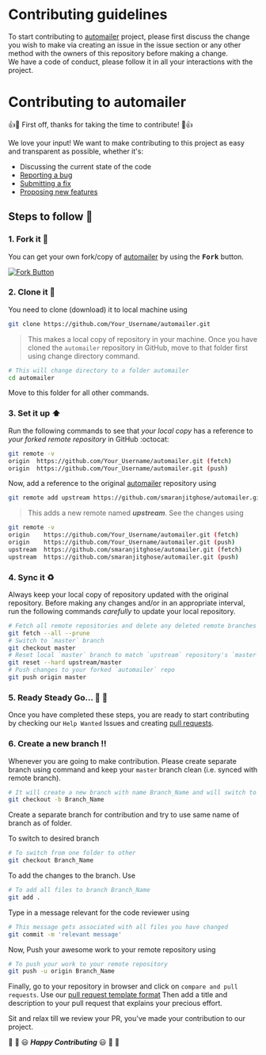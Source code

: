 # Contributing guidelines

To start contributing to [automailer](https://github.com/smaranjitghose/automailer) project, please first discuss the change you wish to make via creating an issue 
in the issue section or any other method with the owners of this repository before making a change.<br />
We have a code of conduct, please follow it in all your interactions with the project.<br />

# Contributing to automailer

:+1::tada: First off, thanks for taking the time to contribute! :tada::+1:

We love your input! We want to make contributing to this project as easy and transparent as possible, whether it's:

- Discussing the current state of the code
- [Reporting a bug]( https://github.com/smaranjitghose/automailer/blob/master/.GitHub/bug_report_template.md)
- [Submitting a fix](https://github.com/smaranjitghose/automailer/blob/master/.GitHub/pull_request_template.md)
- [Proposing new features]( https://github.com/smaranjitghose/automailer/blob/master/.GitHub/feature_request_template.md)
## Steps to follow :scroll:

### 1. Fork it :fork_and_knife:

You can get your own fork/copy of [automailer]( https://github.com/smaranjitghose/automailer) by using the <kbd><b>Fork</b></kbd></a> button.

 [![Fork Button](https://help.github.com/assets/images/help/repository/fork_button.jpg)](https://github.com/smaranjitghose/automailer)

### 2. Clone it :busts_in_silhouette:

You need to clone (download) it to local machine using

```sh
git clone https://github.com/Your_Username/automailer.git
```

> This makes a local copy of repository in your machine.
Once you have cloned the ` automailer ` repository in GitHub, move to that folder first using change directory command.

```sh
# This will change directory to a folder automailer
cd automailer
```

Move to this folder for all other commands.

### 3. Set it up :arrow_up:

Run the following commands to see that *your local copy* has a reference to *your forked remote repository* in GitHub :octocat:

```sh
git remote -v
origin  https://github.com/Your_Username/automailer.git (fetch)
origin  https://github.com/Your_Username/automailer.git (push)
```

Now, add a reference to the original [automailer](https://github.com/smaranjitghose/automailer) repository using

```sh
git remote add upstream https://github.com/smaranjitghose/automailer.git
```

> This adds a new remote named ***upstream***.
See the changes using

```sh
git remote -v
origin    https://github.com/Your_Username/automailer.git (fetch)
origin    https://github.com/Your_Username/automailer.git (push)
upstream  https://github.com/smaranjitghose/automailer.git (fetch)
upstream  https://github.com/smaranjitghose/automailer.git (push)
```

### 4. Sync it :recycle:

Always keep your local copy of repository updated with the original repository.
Before making any changes and/or in an appropriate interval, run the following commands *carefully* to update your local repository.

```sh
# Fetch all remote repositories and delete any deleted remote branches
git fetch --all --prune
# Switch to `master` branch
git checkout master
# Reset local `master` branch to match `upstream` repository's `master` branch
git reset --hard upstream/master
# Push changes to your forked `automailer` repo
git push origin master
```

### 5. Ready Steady Go... :turtle: :rabbit2:

Once you have completed these steps, you are ready to start contributing by checking our `Help Wanted` Issues and creating [pull requests](https://github.com/smaranjitghose/automailer/pulls).

### 6. Create a new branch :bangbang:

Whenever you are going to make contribution. Please create separate branch using command and keep your `master` branch clean (i.e. synced with remote branch).

```sh
# It will create a new branch with name Branch_Name and will switch to that branch.
git checkout -b Branch_Name
```

Create a separate branch for contribution and try to use same name of branch as of folder.

To switch to desired branch

```sh
# To switch from one folder to other
git checkout Branch_Name
```

To add the changes to the branch. Use

```sh
# To add all files to branch Branch_Name
git add .
```

Type in a message relevant for the code reviewer using

```sh
# This message gets associated with all files you have changed
git commit -m 'relevant message'
```

Now, Push your awesome work to your remote repository using

```sh
# To push your work to your remote repository
git push -u origin Branch_Name
```

Finally, go to your repository in browser and click on `compare and pull requests`.
Use our [pull request template format]( https://github.com/smaranjitghose/automailer/blob/master/.github/pull_request_template.md)
Then add a title and description to your pull request that explains your precious effort. 

Sit and relax till we review your PR, you've made your contribution to our project.

:tada: :confetti_ball: :smiley: _**Happy Contributing**_ :smiley: :confetti_ball: :tada:

